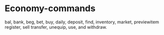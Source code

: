 # Economy-commands

bal, bank, beg, bet, buy, daily, deposit, find, inventory, market, previewitem register, sell transfer, unequip, use, and withdraw.
